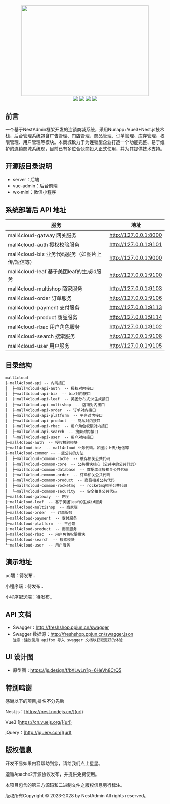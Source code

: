 <div align=center>
<img src="https://api.jnsq.gzkz.cn/uploads/file/3b43f61b8c147b3338c1c6c7514ce848_20230905184447.png" width="401.75" height="284.5" />
</div>
<div align=center>
<img src="https://img.shields.io/npm/v/npm.svg?logo=nodedotjs"/>
<img src="https://camo.githubusercontent.com/201001d3863fd1289755941ad181743b97a80f96a8c3cb15741e77ff7c9a05fa/68747470733a2f2f696d672e736869656c64732e696f2f646973636f72642f3532303632323831323734323831313639383f7374796c653d666c61742d737175617265266c6f676f3d6e6573746a7326636f6c6f723d613631623361"/>
<img src="https://img.shields.io/badge/element--plus-2.3.8-green"/>
<img src="https://img.shields.io/badge/vue-3.3.4-brightgreen"/>
</div>


## 前言

一个基于NestAdmin框架开发的连锁商城系统，采用Nunapp+Vue3+Nest.js技术栈，后台管理系统包含广告管理、门店管理、商品管理、订单管理、库存管理、权限管理、用户管理等模块。本商城致力于为连锁型企业打造一个功能完整、易于维护的连锁商城系统现，目前已有多位合伙商投入正式使用，并为其提供技术支持。

## 开源版目录说明

- server：后端
- vue-admin：后台前端
- wx-mini：微信小程序

## 系统部署后 API 地址

| 服务                                                 | 地址                    |
| ---------------------------------------------------- |-----------------------|
| mall4cloud-gatway 网关服务                           | http://127.0.0.1:8000 |
| mall4cloud-auth  授权校验服务                        | http://127.0.0.1:9101 |
| mall4cloud-biz     业务代码服务（如图片上传/短信等） | http://127.0.0.1:9000 |
| mall4cloud-leaf   基于美团leaf的生成id服务           | http://127.0.0.1:9100 |
| mall4cloud-multishop 商家服务                        | http://127.0.0.1:9103 |
| mall4cloud-order         订单服务                    | http://127.0.0.1:9106 |
| mall4cloud-payment   支付服务                        | http://127.0.0.1:9113 |
| mall4cloud-product    商品服务                       | http://127.0.0.1:9114 |
| mall4cloud-rbac          用户角色服务                | http://127.0.0.1:9102 |
| mall4cloud-search      搜索服务                      | http://127.0.0.1:9108 |
| mall4cloud-user          用户服务                    | http://127.0.0.1:9105 |

## 目录结构

```
mall4cloud
├─mall4cloud-api -- 内网接口
│  ├─mall4cloud-api-auth  -- 授权对内接口
│  ├─mall4cloud-api-biz  -- biz对内接口
│  ├─mall4cloud-api-leaf  -- 美团分布式id生成接口
│  ├─mall4cloud-api-multishop  -- 店铺对内接口
│  ├─mall4cloud-api-order  -- 订单对内接口
│  ├─mall4cloud-api-platform  -- 平台对内接口
│  ├─mall4cloud-api-product  -- 商品对内接口
│  ├─mall4cloud-api-rbac  -- 用户角色权限对内接口
│  ├─mall4cloud-api-search  -- 搜索对内接口
│  └─mall4cloud-api-user  -- 用户对内接口
├─mall4cloud-auth  -- 授权校验模块
├─mall4cloud-biz  -- mall4cloud 业务代码。如图片上传/短信等
├─mall4cloud-common -- 一些公共的方法
│  ├─mall4cloud-common-cache  -- 缓存相关公共代码
│  ├─mall4cloud-common-core  -- 公共模块核心（公共中的公共代码）
│  ├─mall4cloud-common-database  -- 数据库连接相关公共代码
│  ├─mall4cloud-common-order  -- 订单相关公共代码
│  ├─mall4cloud-common-product  -- 商品相关公共代码
│  ├─mall4cloud-common-rocketmq  -- rocketmq相关公共代码
│  └─mall4cloud-common-security  -- 安全相关公共代码
├─mall4cloud-gateway  -- 网关
├─mall4cloud-leaf  -- 基于美团leaf的生成id服务
├─mall4cloud-multishop  -- 商家端
├─mall4cloud-order  -- 订单服务
├─mall4cloud-payment  -- 支付服务
├─mall4cloud-platform  -- 平台端
├─mall4cloud-product  -- 商品服务
├─mall4cloud-rbac  -- 用户角色权限模块
├─mall4cloud-search  -- 搜索模块
└─mall4cloud-user  -- 用户服务
```

## 演示地址

pc端：待发布..

小程序端：待发布..

小程序配送端：待发布..


## API 文档

- Swagger：<http://freshshop.ppjun.cn/swagger>
- Swagger 数据源：<http://freshshop.ppjun.cn/swagger.json>
  <br>`注意：建议使用 apifox 导入 swagger 文档以获取更好的体验`

## UI 设计图

- 原型图：https://js.design/f/bXLwLn?p=6HeVh8CrQ5

## 特别鸣谢
感谢以下的项目,排名不分先后

Nest.js：[https://nest.nodejs.cn/](url)

Vue3:[https://cn.vuejs.org/](url)

jQuery：[http://jquery.com](url)

## 版权信息

开发不易如果内容帮助到您，请给我们点上星星。

遵循Apache2开源协议发布，并提供免费使用。

本项目包含的第三方源码和二进制文件之版权信息另行标注。

版权所有Copyright © 2023-2028 by NestAdmin All rights reserved。

